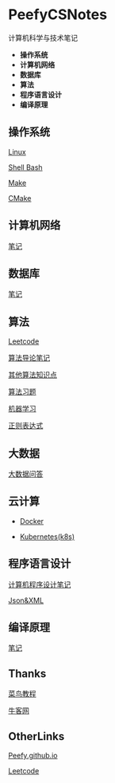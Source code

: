 # PeefyCSNotes

计算机科学与技术笔记

* **操作系统** 
* **计算机网络** 
* **数据库** 
* **算法**
* **程序语言设计**
* **编译原理**

## 操作系统

[Linux](https://github.com/Peefy/PeefyCSNotes/blob/master/doc/README_OS.md)

[Shell Bash](https://github.com/Peefy/PeefyCSNotes/blob/master/doc/README_SHELL.md)

[Make](https://github.com/Peefy/CppInVSCode/blob/master/makefile)

[CMake](https://github.com/Peefy/PeefyCSNotes/blob/master/doc/README_CMAKE.md)

## 计算机网络

[笔记](https://github.com/Peefy/PeefyCSNotes/blob/master/doc/README_NETWORK.md)

## 数据库 

[笔记](https://github.com/Peefy/PeefyCSNotes/blob/master/doc/README_DATABASE.md)

## 算法 

[Leetcode](https://github.com/Peefy/PeefyLeetCode)

[算法导论笔记](https://github.com/Peefy/IntroductionToAlgorithm.Python)

[其他算法知识点](https://github.com/Peefy/PeefyCSNotes/blob/master/doc/README_ALGORITHM.md)

[算法习题](https://github.com/Peefy/PeefyCSNotes/blob/master/doc/README_ALGORITHM_PRACTICE.md)

[机器学习](https://github.com/Peefy/PeefyCSNotes/blob/master/doc/README_MACHINE_LEARNING.md)

[正则表达式](https://github.com/Peefy/PeefyCSNotes/blob/master/doc/README_REGEX.md)

## 大数据

[大数据问答](https://github.com/Peefy/PeefyCSNotes/blob/master/doc/README_BIGDATA.md)

## 云计算

* [Docker](https://github.com/Peefy/PeefyCSNotes/blob/master/doc/README_DOCKER.md)

* [Kubernetes(k8s)](https://github.com/Peefy/PeefyCSNotes/blob/master/doc/README_KUBERNETES.md)

## 程序语言设计

[计算机程序设计笔记](https://github.com/Peefy/PeefyCSNotes/blob/master/doc/README_CODING.md)

[Json&XML](https://github.com/Peefy/PeefyCSNotes/blob/master/doc/README_JSON_XML.md)

## 编译原理 

[笔记](https://github.com/Peefy/PeefyCSNotes/blob/master/doc/README_COMPILE.md)

## Thanks

[菜鸟教程](http://www.runoob.com/)

[牛客网](https://www.nowcoder.com/)

## OtherLinks

[Peefy.github.io](https://peefy.github.io/)

[Leetcode](https://leetcode-cn.com/problemset/all/)
